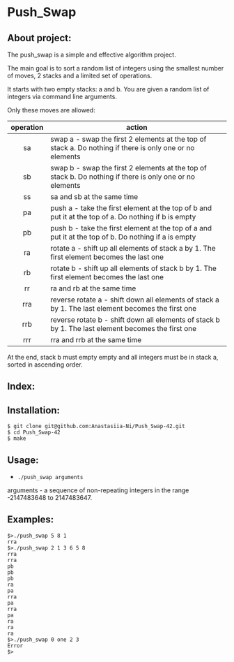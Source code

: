 # Push_Swap

## About project: 

The push_swap is a simple and effective algorithm project.

The main goal is to sort a random list of integers using the smallest number of moves, 2 stacks and a limited set of operations. 

It starts with two empty stacks: a and b. You are given a random list of integers via command line arguments. 


Only these moves are allowed:

| operation |                             action |
|:----:|-----------|
| sa | swap a - swap the first 2 elements at the top of stack a. Do nothing if there is only one or no elements|
| sb | swap b - swap the first 2 elements at the top of stack b. Do nothing if there is only one or no elements|
| ss | sa and sb at the same time |
| pa | push a - take the first element at the top of b and put it at the top of a. Do nothing if b is empty|
| pb | push b - take the first element at the top of a and put it at the top of b. Do nothing if a is empty|
| ra | rotate a - shift up all elements of stack a by 1. The first element becomes the last one|
| rb | rotate b - shift up all elements of stack b by 1. The first element becomes the last one|
| rr | ra and rb at the same time|
| rra| reverse rotate a - shift down all elements of stack a by 1. The last element becomes the first one|
|rrb | reverse rotate b - shift down all elements of stack b by 1. The last element becomes the first one|
|rrr | rra and rrb at the same time|

At the end, stack b must empty empty and all integers must be in stack a, sorted in ascending order. 

## Index: 

## Installation:
```
$ git clone git@github.com:Anastasiia-Ni/Push_Swap-42.git
$ cd Push_Swap-42
$ make
```

## Usage:

- `./push_swap arguments`  

arguments - a sequence of non-repeating integers in the range -2147483648 to 2147483647.

## Examples:
```
$>./push_swap 5 8 1
rra
$>./push_swap 2 1 3 6 5 8
rra
rra
pb
pb
pb
ra
pa
rra
pa
rra
pa
ra
ra
ra
$>./push_swap 0 one 2 3
Error
$>
```
